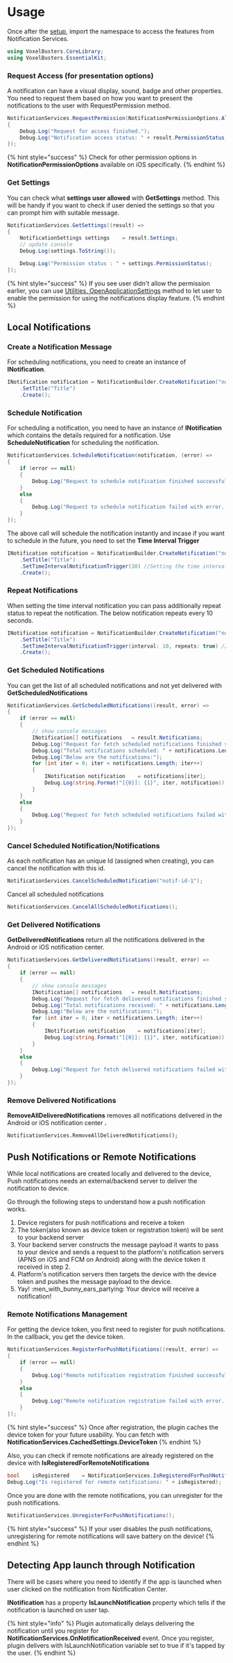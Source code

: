 # Usage

Once after the [setup](setup/), import the namespace to access the features from Notification Services.

```csharp
using VoxelBusters.CoreLibrary;
using VoxelBusters.EssentialKit;
```

### Request Access (for presentation options)

A notification can have a visual display, sound, badge and other properties. You need to request them based on how you want to present the notifications to the user with RequestPermission method.

```csharp
NotificationServices.RequestPermission(NotificationPermissionOptions.Alert | NotificationPermissionOptions.Sound | NotificationPermissionOptions.Badge, callback: (result, error) =>
{
    Debug.Log("Request for access finished.");
    Debug.Log("Notification access status: " + result.PermissionStatus);
});
```

{% hint style="success" %}
Check for other permission options in **NotificationPermissionOptions** available on iOS specifically.
{% endhint %}

### Get Settings

You can check what **settings user allowed** with **GetSettings** method. This will be handy if you want to check if user denied the settings so that you can prompt him with suitable message.

```csharp
NotificationServices.GetSettings((result) =>
{
    NotificationSettings settings    = result.Settings;
    // update console
    Debug.Log(settings.ToString());

    Debug.Log("Permission status : " + settings.PermissionStatus);
});
```

{% hint style="success" %}
If you see user didn't allow the permission earlier, you can use [Utilities. OpenApplicationSettings](../utilities/usage.md#open-application-settings) method to let user to enable the permission for using the notifications display feature.
{% endhint %}

## Local Notifications

### Create a Notification Message

For scheduling notifications, you need to create an instance of **INotification**.

```csharp
INotification notification = NotificationBuilder.CreateNotification("notifId")
    .SetTitle("Title")
    .Create();
```

### Schedule Notification

For scheduling a notification, you need to have an instance of **INotification** which contains the details required for a notification. Use **ScheduleNotification** for scheduling the notification.

```csharp
NotificationServices.ScheduleNotification(notification, (error) =>
{
    if (error == null)
    {
        Debug.Log("Request to schedule notification finished successfully.");
    }
    else
    {
        Debug.Log("Request to schedule notification failed with error. Error: " + error);
    }
});
```

The above call will schedule the notification instantly and incase if you want to schedule in the future, you need to set the **Time Interval Trigger**

```csharp
INotification notification = NotificationBuilder.CreateNotification("notif-id-1")
    .SetTitle("Title")
    .SetTimeIntervalNotificationTrigger(10) //Setting the time interval to 10 seconds
    .Create();
```

### Repeat Notifications

When setting the time interval notification you can pass additionally repeat status to repeat the notification. The below notification repeats every 10 seconds.

```csharp
INotification notification = NotificationBuilder.CreateNotification("notif-id-1")
    .SetTitle("Title")
    .SetTimeIntervalNotificationTrigger(interval: 10, repeats: true) //Setting the time interval to 10 seconds
    .Create();
```

### Get Scheduled Notifications

You can get the list of all scheduled notifications and not yet delivered with **GetScheduledNotifications**

```csharp
NotificationServices.GetScheduledNotifications((result, error) =>
{
    if (error == null)
    {
        // show console messages
        INotification[] notifications   = result.Notifications;
        Debug.Log("Request for fetch scheduled notifications finished successfully.");
        Debug.Log("Total notifications scheduled: " + notifications.Length);
        Debug.Log("Below are the notifications:");
        for (int iter = 0; iter < notifications.Length; iter++)
        {
            INotification notification    = notifications[iter];
            Debug.Log(string.Format("[{0}]: {1}", iter, notification));
        }
    }
    else
    {
        Debug.Log("Request for fetch scheduled notifications failed with error. Error: " + error);
    }
});
```

### Cancel Scheduled Notification/Notifications

As each notification has an unique Id (assigned when creating), you can cancel the notification with this id.

```csharp
NotificationServices.CancelScheduledNotification("notif-id-1");
```

Cancel all scheduled notifications

```csharp
NotificationServices.CancelAllScheduledNotifications();
```

### Get Delivered Notifications

**GetDeliveredNotifications** return all the notifications delivered in the Android or iOS notification center.

```csharp
NotificationServices.GetDeliveredNotifications((result, error) =>
{
    if (error == null)
    {
        // show console messages
        INotification[] notifications   = result.Notifications;
        Debug.Log("Request for fetch delivered notifications finished successfully.");
        Debug.Log("Total notifications received: " + notifications.Length);
        Debug.Log("Below are the notifications:");
        for (int iter = 0; iter < notifications.Length; iter++)
        {
            INotification notification    = notifications[iter];
            Debug.Log(string.Format("[{0}]: {1}", iter, notification));
        }
    }
    else
    {
        Debug.Log("Request for fetch delivered notifications failed with error. Error: " + error);
    }
});
```

### Remove Delivered Notifications

**RemoveAllDeliveredNotifications** removes all notifications delivered in the Android or iOS notification center **.**

```
NotificationServices.RemoveAllDeliveredNotifications();
```

## Push Notifications or Remote Notifications

While local notifications are created locally and delivered to the device, Push notifications needs an external/backend server to deliver the notification to device.

Go through the following steps to understand how a push notification works.

1. Device registers for push notifications and receive a token
2. The token(also known as device token or registration token) will be sent to your backend server
3. Your backend server constructs the message payload it wants to pass to your device and sends a request to the platform's notification servers (APNS on iOS and FCM on Android) along with the device token it received in step 2.
4. Platform's notification servers then targets the device with the device token and pushes the message payload to the device.
5. Yay! :men\_with\_bunny\_ears\_partying: Your device will receive a notification!

### Remote Notifications Management

For getting the device token, you first need to register for push notifications. In the callback, you get the device token.

```csharp
NotificationServices.RegisterForPushNotifications((result, error) =>
{
    if (error == null)
    {
        Debug.Log("Remote notification registration finished successfully. Device token: " + result.DeviceToken);
    }
    else
    {
        Debug.Log("Remote notification registration failed with error. Error: " + error.Description);
    }
});
```

{% hint style="success" %}
Once after registration, the plugin caches the device token for your future usability. You can fetch with **NotificationServices.CachedSettings.DeviceToken**
{% endhint %}

Also, you can check if remote notifications are already registered on the device with **IsRegisteredForRemoteNotifications**

```csharp
bool    isRegistered    = NotificationServices.IsRegisteredForPushNotifications();
Debug.Log("Is registered for remote notifications: " + isRegistered);
```

Once you are done with the remote notifications, you can unregister for the push notifications.

```csharp
NotificationServices.UnregisterForPushNotifications();
```

{% hint style="success" %}
If your user disables the push notifications, unregistering for remote notifications will save battery on the device!
{% endhint %}



## Detecting App launch through Notification

There will be cases where you need to identify if the app is launched when user clicked on the notification from Notification Center.

**INotification** has a property **IsLaunchNotification** property which tells if the notification is launched on user tap.

{% hint style="info" %}
Plugin automatically delays delivering the notification until you register for **NotificationServices.OnNotificationReceived** event. Once you register, plugin delivers with IsLaunchNotification variable set to true if it's tapped by the user.
{% endhint %}
